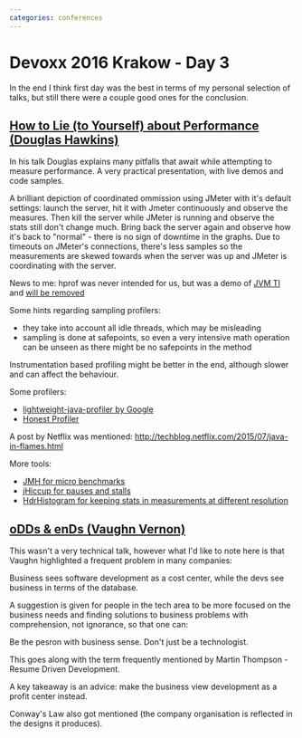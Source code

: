 ```yaml
---
categories: conferences
---
```


Devoxx 2016 Krakow - Day 3
===

In the end I think first day was the best in terms of my personal selection of talks, but still there were a couple good ones for the conclusion.

[How to Lie (to Yourself) about Performance (Douglas Hawkins)](http://cfp.devoxx.pl/2016/talk/OSR-7014/How_to_Lie_(to_Yourself)_about_Performance)
---

In his talk Douglas explains many pitfalls that await while attempting to measure performance. A very practical presentation, with live demos and code samples.

A brilliant depiction of coordinated ommission using JMeter with it's default settings: launch the server, hit it with Jmeter continuously and observe the measures. Then kill the server while JMeter is running and observe the stats still don't change much. Bring back the server again and observe how it's back to "normal" - there is no sign of downtime in the graphs. Due to timeouts on JMeter's connections, there's less samples so the measurements are skewed towards when the server was up and JMeter is coordinating with the server.

News to me: hprof was never intended for us, but was a demo of [JVM TI](https://docs.oracle.com/javase/8/docs/technotes/guides/jvmti/) and [will be removed](http://openjdk.java.net/jeps/240)

Some hints regarding sampling profilers:

- they take into account all idle threads, which may be misleading
- sampling is done at safepoints, so even a very intensive math operation can be unseen as there might be no safepoints in the method

Instrumentation based profiling might be better in the end, although slower and can affect the behaviour.

Some profilers:

- [lightweight-java-profiler by Google](https://code.google.com/archive/p/lightweight-java-profiler/)
- [Honest Profiler](https://github.com/RichardWarburton/honest-profiler/wiki)

A post by Netflix was mentioned: http://techblog.netflix.com/2015/07/java-in-flames.html

More tools:

- [JMH for micro benchmarks](http://openjdk.java.net/projects/code-tools/jmh/)
- [jHiccup for pauses and stalls](https://www.azul.com/jhiccup/)
- [HdrHistogram for keeping stats in measurements at different resolution](https://github.com/HdrHistogram/HdrHistogram)

[oDDs & enDs (Vaughn Vernon)](http://cfp.devoxx.pl/2016/talk/OBE-3778/oDDs_&_enDs)
---

This wasn't a very technical talk, however what I'd like to note here is that Vaughn highlighted a frequent problem in many companies:

Business sees software development as a cost center, while the devs see business in terms of the database.

A suggestion is given for people in the tech area to be more focused on the business needs and finding solutions to business problems with comprehension, not ignorance, so that one can:

Be the pesron with business sense. Don't just be a technologist.

This goes along with the term frequently mentioned by Martin Thompson - Resume Driven Development.

A key takeaway is an advice: make the business view development as a profit center instead.

Conway's Law also got mentioned (the company organisation is reflected in the designs it produces).
